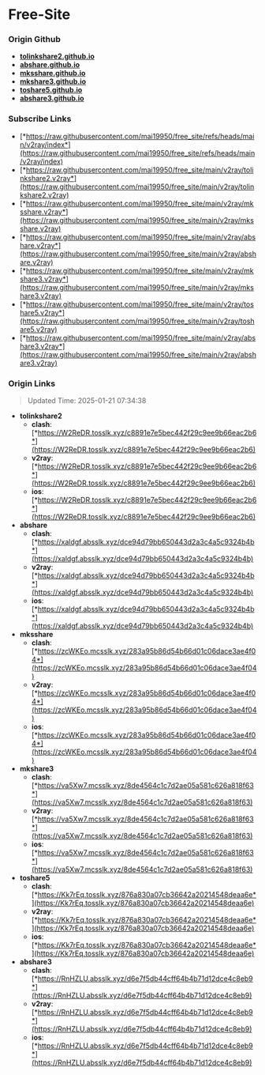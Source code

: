 # Free-Site

### Origin Github

- [**tolinkshare2.github.io**](https://github.com/tolinkshare2/tolinkshare2.github.io)
- [**abshare.github.io**](https://github.com/abshare/abshare.github.io)
- [**mksshare.github.io**](https://github.com/mksshare/mksshare.github.io)
- [**mkshare3.github.io**](https://github.com/mkshare3/mkshare3.github.io)
- [**toshare5.github.io**](https://github.com/toshare5/toshare5.github.io)
- [**abshare3.github.io**](https://github.com/abshare3/abshare3.github.io)

### Subscribe Links

- [*https://raw.githubusercontent.com/mai19950/free_site/refs/heads/main/v2ray/index*](https://raw.githubusercontent.com/mai19950/free_site/refs/heads/main/v2ray/index)
- [*https://raw.githubusercontent.com/mai19950/free_site/main/v2ray/tolinkshare2.v2ray*](https://raw.githubusercontent.com/mai19950/free_site/main/v2ray/tolinkshare2.v2ray)
- [*https://raw.githubusercontent.com/mai19950/free_site/main/v2ray/mksshare.v2ray*](https://raw.githubusercontent.com/mai19950/free_site/main/v2ray/mksshare.v2ray)
- [*https://raw.githubusercontent.com/mai19950/free_site/main/v2ray/abshare.v2ray*](https://raw.githubusercontent.com/mai19950/free_site/main/v2ray/abshare.v2ray)
- [*https://raw.githubusercontent.com/mai19950/free_site/main/v2ray/mkshare3.v2ray*](https://raw.githubusercontent.com/mai19950/free_site/main/v2ray/mkshare3.v2ray)
- [*https://raw.githubusercontent.com/mai19950/free_site/main/v2ray/toshare5.v2ray*](https://raw.githubusercontent.com/mai19950/free_site/main/v2ray/toshare5.v2ray)
- [*https://raw.githubusercontent.com/mai19950/free_site/main/v2ray/abshare3.v2ray*](https://raw.githubusercontent.com/mai19950/free_site/main/v2ray/abshare3.v2ray)

### Origin Links

> Updated Time: 2025-01-21 07:34:38

- **tolinkshare2**
  - **clash**: [*https://W2ReDR.tosslk.xyz/c8891e7e5bec442f29c9ee9b66eac2b6*](https://W2ReDR.tosslk.xyz/c8891e7e5bec442f29c9ee9b66eac2b6)
  - **v2ray**: [*https://W2ReDR.tosslk.xyz/c8891e7e5bec442f29c9ee9b66eac2b6*](https://W2ReDR.tosslk.xyz/c8891e7e5bec442f29c9ee9b66eac2b6)
  - **ios**: [*https://W2ReDR.tosslk.xyz/c8891e7e5bec442f29c9ee9b66eac2b6*](https://W2ReDR.tosslk.xyz/c8891e7e5bec442f29c9ee9b66eac2b6)
- **abshare**
  - **clash**: [*https://xaldgf.absslk.xyz/dce94d79bb650443d2a3c4a5c9324b4b*](https://xaldgf.absslk.xyz/dce94d79bb650443d2a3c4a5c9324b4b)
  - **v2ray**: [*https://xaldgf.absslk.xyz/dce94d79bb650443d2a3c4a5c9324b4b*](https://xaldgf.absslk.xyz/dce94d79bb650443d2a3c4a5c9324b4b)
  - **ios**: [*https://xaldgf.absslk.xyz/dce94d79bb650443d2a3c4a5c9324b4b*](https://xaldgf.absslk.xyz/dce94d79bb650443d2a3c4a5c9324b4b)
- **mksshare**
  - **clash**: [*https://zcWKEo.mcsslk.xyz/283a95b86d54b66d01c06dace3ae4f04*](https://zcWKEo.mcsslk.xyz/283a95b86d54b66d01c06dace3ae4f04)
  - **v2ray**: [*https://zcWKEo.mcsslk.xyz/283a95b86d54b66d01c06dace3ae4f04*](https://zcWKEo.mcsslk.xyz/283a95b86d54b66d01c06dace3ae4f04)
  - **ios**: [*https://zcWKEo.mcsslk.xyz/283a95b86d54b66d01c06dace3ae4f04*](https://zcWKEo.mcsslk.xyz/283a95b86d54b66d01c06dace3ae4f04)
- **mkshare3**
  - **clash**: [*https://va5Xw7.mcsslk.xyz/8de4564c1c7d2ae05a581c626a818f63*](https://va5Xw7.mcsslk.xyz/8de4564c1c7d2ae05a581c626a818f63)
  - **v2ray**: [*https://va5Xw7.mcsslk.xyz/8de4564c1c7d2ae05a581c626a818f63*](https://va5Xw7.mcsslk.xyz/8de4564c1c7d2ae05a581c626a818f63)
  - **ios**: [*https://va5Xw7.mcsslk.xyz/8de4564c1c7d2ae05a581c626a818f63*](https://va5Xw7.mcsslk.xyz/8de4564c1c7d2ae05a581c626a818f63)
- **toshare5**
  - **clash**: [*https://Kk7rEq.tosslk.xyz/876a830a07cb36642a20214548deaa6e*](https://Kk7rEq.tosslk.xyz/876a830a07cb36642a20214548deaa6e)
  - **v2ray**: [*https://Kk7rEq.tosslk.xyz/876a830a07cb36642a20214548deaa6e*](https://Kk7rEq.tosslk.xyz/876a830a07cb36642a20214548deaa6e)
  - **ios**: [*https://Kk7rEq.tosslk.xyz/876a830a07cb36642a20214548deaa6e*](https://Kk7rEq.tosslk.xyz/876a830a07cb36642a20214548deaa6e)
- **abshare3**
  - **clash**: [*https://RnHZLU.absslk.xyz/d6e7f5db44cff64b4b71d12dce4c8eb9*](https://RnHZLU.absslk.xyz/d6e7f5db44cff64b4b71d12dce4c8eb9)
  - **v2ray**: [*https://RnHZLU.absslk.xyz/d6e7f5db44cff64b4b71d12dce4c8eb9*](https://RnHZLU.absslk.xyz/d6e7f5db44cff64b4b71d12dce4c8eb9)
  - **ios**: [*https://RnHZLU.absslk.xyz/d6e7f5db44cff64b4b71d12dce4c8eb9*](https://RnHZLU.absslk.xyz/d6e7f5db44cff64b4b71d12dce4c8eb9)

